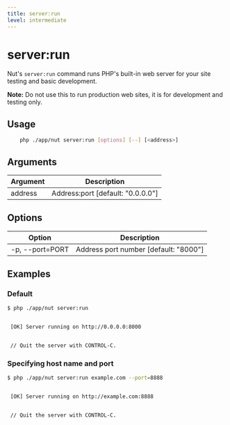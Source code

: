 ```yaml
---
title: server:run
level: intermediate
---
```

server:run
==========

Nut's `server:run` command runs PHP's built-in web server for your site testing
and basic development.

<p class="warning"><strong>Note:</strong> Do not use this to run production
web sites, it is for development and testing only.</p>


## Usage

```bash
    php ./app/nut server:run [options] [--] [<address>]
```


## Arguments

| Argument | Description |
|----------|-------------|
| address  | Address:port [default: "0.0.0.0"]


## Options

| Option | Description |
|--------|-------------|
| -p, --port=PORT | Address port number [default: "8000"]


## Examples

### Default


```bash
$ php ./app/nut server:run


 [OK] Server running on http://0.0.0.0:8000


 // Quit the server with CONTROL-C.
```



### Specifying host name and port


```bash
$ php ./app/nut server:run example.com --port=8888


 [OK] Server running on http://example.com:8888


 // Quit the server with CONTROL-C.
```

